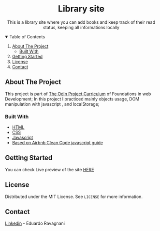 
<!-- PROJECT LOGO -->
<br />
<p align="center">
  
  <h1 align="center">Library site</h1>
  

  <p align="center">
    This is a library site where you can add books and keep track of their read status, keeping all informations locally
  </p>
</p>



<!-- TABLE OF CONTENTS -->
<details open="open">
  <summary>Table of Contents</summary>
  <ol>
    <li>
      <a href="#about-the-project">About The Project</a>
      <ul>
        <li><a href="#built-with">Built With</a></li>
      </ul>
    </li>
    <li>
      <a href="#getting-started">Getting Started</a>
    </li>
    <li><a href="#license">License</a></li>
    <li><a href="#contact">Contact</a></li>
  </ol>
</details>



<!-- ABOUT THE PROJECT -->
## About The Project

This project is part of <a href="https://www.theodinproject.com/">The Odin Project Curriculum</a> of Foundations in web Development;
In this project I practiced mainly objects usage, DOM manipulation with javascript , and localStorage;

### Built With

* [HTML](https://developer.mozilla.org/en-US/docs/Web/HTML)
* [CSS](https://developer.mozilla.org/en-US/docs/Web/CSS)
* [Javascript](https://developer.mozilla.org/en-US/docs/Web/JavaScript)
* [Based on Airbnb Clean Code javascript guide](https://github.com/airbnb/javascript)


## Getting Started

You can check Live preview of the site <a href="https://link2755.github.io/library_ODP/" target="_blank">HERE<a>

<!-- LICENSE -->
## License

Distributed under the MIT License. See `LICENSE` for more information.



<!-- CONTACT -->
## Contact

<a href="https://www.linkedin.com/in/eduardo-ravagnani-de-melo-81282b14b/" target="_blank">Linkedin</a> - Eduardo Ravagnani
